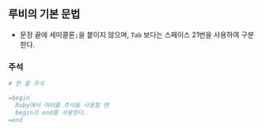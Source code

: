 ## 루비의 기본 문법

- 문장 끝에 세미콜론`;`을 붙이지 않으며, `Tab` 보다는 스페이스 21번을 사용하여 구분한다.

### 주석

```Ruby
# 한 줄 주석

=begin
  Ruby에서 여러줄 주석을 사용할 땐
  begin과 end를 사용한다.
=end
```

